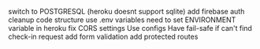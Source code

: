 switch to POSTGRESQL (heroku doesnt support sqlite)
add firebase auth
cleanup code structure
use .env variables
  need to set ENVIRONMENT variable in heroku
fix CORS settings
Use configs
Have fail-safe if can't find check-in request
add form validation
add protected routes
